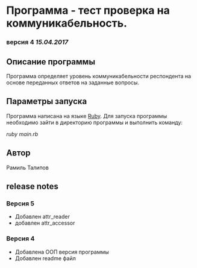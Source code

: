 # Программа - тест проверка на коммуникабельность.
### версия 4  *15.04.2017*

## Описание программы
Программа определяет уровень коммуникабельности респондента на основе переданных ответов на заданные вопросы.

## Параметры запуска
Программа написана на языке [Ruby](https://ru.wikipedia.org/wiki/Ruby).
Для запуска программы необходимо зайти в директорию программы и выполнить команду:

*ruby main.rb*

## Автор
Рамиль Талипов

## release notes
### Версия 5
- Добавлен attr_reader
- добавлен attr_accessor

### Версия 4
- Добавлена ООП версия программы
- Добавлен readme файл